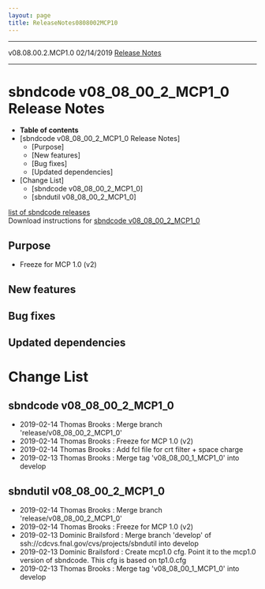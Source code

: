 ```yaml
---
layout: page
title: ReleaseNotes0808002MCP10
---
```


  -------------------- ------------ -- -- ------------------------------------------------------------
  v08.08.00.2.MCP1.0   02/14/2019         [Release Notes](ReleaseNotes0808002MCP10.html)
  -------------------- ------------ -- -- ------------------------------------------------------------



sbndcode v08\_08\_00\_2\_MCP1\_0 Release Notes
===========================================================================================================

-   **Table of contents**
-   [sbndcode v08\_08\_00\_2\_MCP1\_0 Release
    Notes]
    -   [Purpose]
    -   [New features]
    -   [Bug fixes]
    -   [Updated dependencies]
-   [Change List]
    -   [sbndcode v08\_08\_00\_2\_MCP1\_0]
    -   [sbndutil v08\_08\_00\_2\_MCP1\_0]

[list of sbndcode
releases](List_of_SBND_code_releases.html)\
Download instructions for [sbndcode
v08\_08\_00\_2\_MCP1\_0](http://scisoft.fnal.gov/scisoft/bundles/sbnd/v08_08_00_2_MCP1_0/sbndcode-v08_08_00_2_MCP1_0.html)



Purpose
----------------------------------

-   Freeze for MCP 1.0 (v2)



New features
--------------------------------------------



Bug fixes
--------------------------------------



Updated dependencies
------------------------------------------------------------



Change List
==========================================



sbndcode v08\_08\_00\_2\_MCP1\_0
-------------------------------------------------------------------------------

-   2019-02-14 Thomas Brooks : Merge branch
    \'release/v08\_08\_00\_2\_MCP1\_0\'
-   2019-02-14 Thomas Brooks : Freeze for MCP 1.0 (v2)
-   2019-02-14 Thomas Brooks : Add fcl file for crt filter + space
    charge
-   2019-02-13 Thomas Brooks : Merge tag \'v08\_08\_00\_1\_MCP1\_0\'
    into develop



sbndutil v08\_08\_00\_2\_MCP1\_0
-------------------------------------------------------------------------------

-   2019-02-14 Thomas Brooks : Merge branch
    \'release/v08\_08\_00\_2\_MCP1\_0\'
-   2019-02-14 Thomas Brooks : Freeze for MCP 1.0 (v2)
-   2019-02-13 Dominic Brailsford : Merge branch \'develop\' of
    ssh://cdcvs.fnal.gov/cvs/projects/sbndutil into develop
-   2019-02-13 Dominic Brailsford : Create mcp1.0 cfg. Point it to the
    mcp1.0 version of sbndcode. This cfg is based on tp1.0.cfg
-   2019-02-13 Thomas Brooks : Merge tag \'v08\_08\_00\_1\_MCP1\_0\'
    into develop
